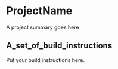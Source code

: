 # ProjectName

A project summary goes here

## A_set_of_build_instructions

Put your build instructions here.
